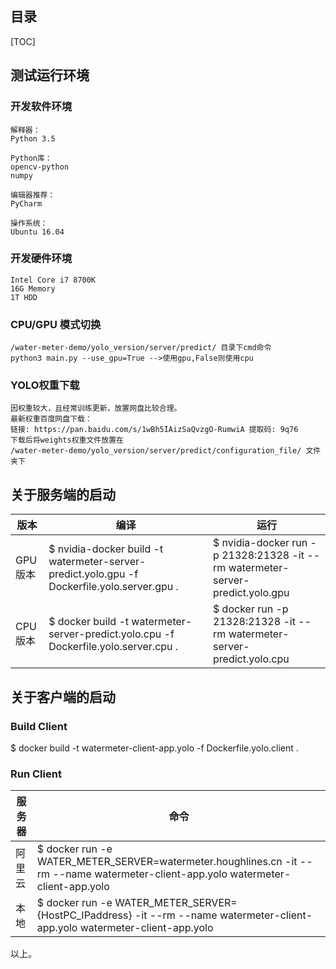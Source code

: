 ## 目录
[TOC]

## 测试运行环境
### 开发软件环境

```
解释器：
Python 3.5

Python库：
opencv-python
numpy

编辑器推荐：
PyCharm

操作系统：
Ubuntu 16.04

```
### 开发硬件环境
```
Intel Core i7 8700K
16G Memory
1T HDD
```
### CPU/GPU 模式切换
```
/water-meter-demo/yolo_version/server/predict/ 目录下cmd命令
python3 main.py --use_gpu=True -->使用gpu,False则使用cpu
```
### YOLO权重下载
```
因权重较大，且经常训练更新，放置网盘比较合理。
最新权重百度网盘下载：
链接: https://pan.baidu.com/s/1wBh5IAizSaQvzgO-RumwiA 提取码: 9q76
下载后将weights权重文件放置在
/water-meter-demo/yolo_version/server/predict/configuration_file/ 文件夹下
```

## 关于服务端的启动

|版本|编译|运行|
|---|----|----|
|GPU版本|$ nvidia-docker build -t watermeter-server-predict.yolo.gpu -f Dockerfile.yolo.server.gpu . | $ nvidia-docker run -p 21328:21328 -it --rm watermeter-server-predict.yolo.gpu |
|CPU版本|$ docker build -t watermeter-server-predict.yolo.cpu -f Dockerfile.yolo.server.cpu . | $ docker run -p 21328:21328 -it --rm watermeter-server-predict.yolo.cpu |

## 关于客户端的启动

### Build Client
$ docker build -t watermeter-client-app.yolo -f Dockerfile.yolo.client .

### Run Client
|服务器   |命令|
|--------|---|
|阿里云   | $ docker run -e WATER_METER_SERVER=watermeter.houghlines.cn -it --rm --name watermeter-client-app.yolo watermeter-client-app.yolo |
|本地     | $ docker run -e WATER_METER_SERVER={HostPC_IPaddress} -it --rm --name watermeter-client-app.yolo watermeter-client-app.yolo |

以上。
